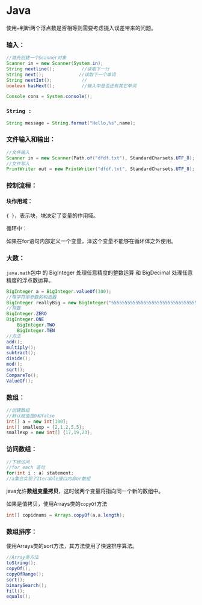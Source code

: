 # Java

使用```=```判断两个浮点数是否相等则需要考虑摄入误差带来的问题。



### 输入：

```java
//首先创建一个Scanner对象
Scanner in = new Scanner(System.in);
String nextline();         	//读取下一行
String next();			   //读取下一个单词
String nextInt();           //
boolean hasHext();          //输入中是否还有其它单词
```

```java
Console cons = System.console();
```



### ```String :```

```java
String message = String.format("Hello,%s",name);
```



### 文件输入和输出：

```java
//文件输入
Scanner in = new Scanner(Path.of("dfdf.txt"), StandardCharsets.UTF_8);
//文件写入
PrintWriter out = new PrintWriter("dfdf.txt", StandardCharsets.UTF_8);
```



### 控制流程：

#### 块作用域：

```{ }```，表示块，块决定了变量的作用域。



循环中：

如果在for语句内部定义一个变量，泽这个变量不能够在循环体之外使用。



### 大数：

```java.math```包中 的 BigInteger 处理任意精度的整数运算 和 BigDecimal 处理任意精度的浮点数运算。

```java
BigInteger a = BigInteger.valueOf(100);
//带字符串参数的构造器
BigInteger reallyBig = new BigInteger("555555555555555555555555555555555555555555555555555555555");
//常数
BigInteger.ZERO
BigInteger.ONE
    BigInteger.TWO
    BigInteger.TEN
//方法
add();
multiply();
subtract();
divide();
mod();
sqrt();
CompareTo();
ValueOf();
```



### 数组：

```java
//创建数组
//默认赋值是0和false
int[] a = new int[100];
int[] smallexp = {2,1,2,5,5};
smallexp = new int[] {17,19,23};
```

### 访问数组：

```java
//下标访问
//for each 语句
for(int i : a) statement;
//a集合实现了Iterable接口内容or数组
```

java允许**数组变量拷贝**，这时候两个变量将指向同一个新的数组中。

如果是值拷贝，使用Arrays类的```copyOf```方法

```java
int[] copidnums = Arrays.copyOf(a,a.length);
```

### 数组排序：

使用Arrays类的sort方法，其方法使用了快速排序算法。

```java
//Array类方法
toString();
copyOf();
copyOfRange();
sort();
binarySearch();
fill();
equals();

```







